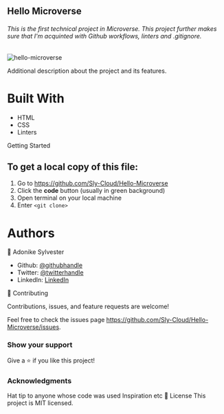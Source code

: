 <h2>Hello Microverse</h2> 

<h6>This is the first technical project in Microverse. This project further makes sure that I'm acquinted with Github workflows, linters and .gitignore.</h6>

![hello-microverse](https://user-images.githubusercontent.com/69966775/120317602-bfb48200-c2d6-11eb-984d-2229dc33c177.png)

Additional description about the project and its features.

<h1>Built With</h1>

* HTML
* CSS
* Linters

Getting Started
<h2> To get a local copy of this file:</h2>

1. Go to https://github.com/Sly-Cloud/Hello-Microverse
2. Click the **code** button (usually in green background)
3. Open terminal on your local machine
4. Enter `<git clone>`

<h1>Authors</h1>

👤 Adonike Sylvester

* Github: [@githubhandle](https://github.com/Sly-Cloud)
* Twitter: [@twitterhandle](https://twitter.com/SylvesterHills)
* LinkedIn: [LinkedIn](https://www.linkedin.com/in/sylvester-adonike/)

🤝 Contributing

Contributions, issues, and feature requests are welcome!

Feel free to check the issues page https://github.com/Sly-Cloud/Hello-Microverse/issues.

<h3>Show your support</h3>

Give a ⭐️ if you like this project!

<h3>Acknowledgments</h3>

Hat tip to anyone whose code was used
Inspiration
etc
📝 License
This project is MIT licensed.
